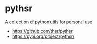 # pythsr

A collection of python utils for personal use

- https://github.com/thsr/pythsr
- https://pypi.org/project/pythsr/